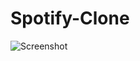 # Spotify-Clone
![Screenshot ](https://github.com/TheMorpheus7/Spotify-Clone/assets/132814739/690549f8-68e3-4c77-8876-e8d5a30e58c1)

